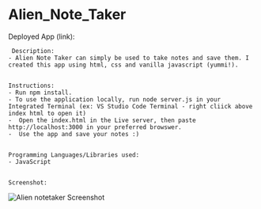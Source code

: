 # Alien_Note_Taker
    
  Deployed App (link):
   
    
     Description:
    - Alien Note Taker can simply be used to take notes and save them. I created this app using html, css and vanilla javascript (yummi!).


    Instructions:
    - Run npm install.
    - To use the application locally, run node server.js in your Integrated Terminal (ex: VS Studio Code Terminal - right cliick above index html to open it)
    -  Open the index.html in the Live server, then paste http://localhost:3000 in your preferred browswer.
    -  Use the app and save your notes :)


    Programming Languages/Libraries used: 
    - JavaScript


    Screenshot:

![Alien notetaker Screenshot](https://user-images.githubusercontent.com/65464431/162988940-ed49551e-e8f5-4821-a035-65db1eb5559c.png)
